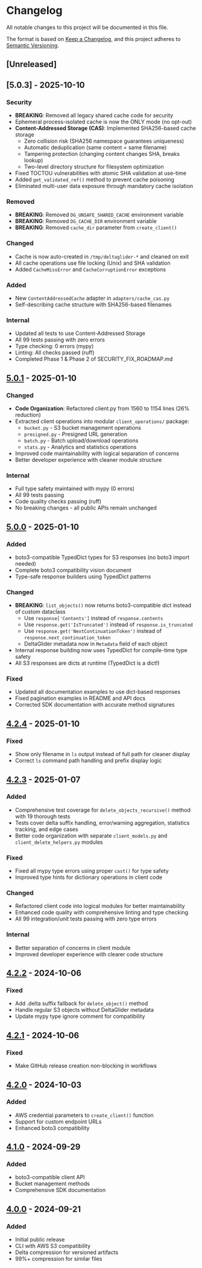 # Changelog

All notable changes to this project will be documented in this file.

The format is based on [Keep a Changelog](https://keepachangelog.com/en/1.0.0/),
and this project adheres to [Semantic Versioning](https://semver.org/spec/v2.0.0.html).

## [Unreleased]

## [5.0.3] - 2025-10-10

### Security
- **BREAKING**: Removed all legacy shared cache code for security
- Ephemeral process-isolated cache is now the ONLY mode (no opt-out)
- **Content-Addressed Storage (CAS)**: Implemented SHA256-based cache storage
  - Zero collision risk (SHA256 namespace guarantees uniqueness)
  - Automatic deduplication (same content = same filename)
  - Tampering protection (changing content changes SHA, breaks lookup)
  - Two-level directory structure for filesystem optimization
- Fixed TOCTOU vulnerabilities with atomic SHA validation at use-time
- Added `get_validated_ref()` method to prevent cache poisoning
- Eliminated multi-user data exposure through mandatory cache isolation

### Removed
- **BREAKING**: Removed `DG_UNSAFE_SHARED_CACHE` environment variable
- **BREAKING**: Removed `DG_CACHE_DIR` environment variable
- **BREAKING**: Removed `cache_dir` parameter from `create_client()`

### Changed
- Cache is now auto-created in `/tmp/deltaglider-*` and cleaned on exit
- All cache operations use file locking (Unix) and SHA validation
- Added `CacheMissError` and `CacheCorruptionError` exceptions

### Added
- New `ContentAddressedCache` adapter in `adapters/cache_cas.py`
- Self-describing cache structure with SHA256-based filenames

### Internal
- Updated all tests to use Content-Addressed Storage
- All 99 tests passing with zero errors
- Type checking: 0 errors (mypy)
- Linting: All checks passed (ruff)
- Completed Phase 1 & Phase 2 of SECURITY_FIX_ROADMAP.md

## [5.0.1] - 2025-01-10

### Changed
- **Code Organization**: Refactored client.py from 1560 to 1154 lines (26% reduction)
- Extracted client operations into modular `client_operations/` package:
  - `bucket.py` - S3 bucket management operations
  - `presigned.py` - Presigned URL generation
  - `batch.py` - Batch upload/download operations
  - `stats.py` - Analytics and statistics operations
- Improved code maintainability with logical separation of concerns
- Better developer experience with cleaner module structure

### Internal
- Full type safety maintained with mypy (0 errors)
- All 99 tests passing
- Code quality checks passing (ruff)
- No breaking changes - all public APIs remain unchanged

## [5.0.0] - 2025-01-10

### Added
- boto3-compatible TypedDict types for S3 responses (no boto3 import needed)
- Complete boto3 compatibility vision document
- Type-safe response builders using TypedDict patterns

### Changed
- **BREAKING**: `list_objects()` now returns boto3-compatible dict instead of custom dataclass
  - Use `response['Contents']` instead of `response.contents`
  - Use `response.get('IsTruncated')` instead of `response.is_truncated`
  - Use `response.get('NextContinuationToken')` instead of `response.next_continuation_token`
  - DeltaGlider metadata now in `Metadata` field of each object
- Internal response building now uses TypedDict for compile-time type safety
- All S3 responses are dicts at runtime (TypedDict is a dict!)

### Fixed
- Updated all documentation examples to use dict-based responses
- Fixed pagination examples in README and API docs
- Corrected SDK documentation with accurate method signatures

## [4.2.4] - 2025-01-10

### Fixed
- Show only filename in `ls` output instead of full path for cleaner display
- Correct `ls` command path handling and prefix display logic

## [4.2.3] - 2025-01-07

### Added
- Comprehensive test coverage for `delete_objects_recursive()` method with 19 thorough tests
- Tests cover delta suffix handling, error/warning aggregation, statistics tracking, and edge cases
- Better code organization with separate `client_models.py` and `client_delete_helpers.py` modules

### Fixed
- Fixed all mypy type errors using proper `cast()` for type safety
- Improved type hints for dictionary operations in client code

### Changed
- Refactored client code into logical modules for better maintainability
- Enhanced code quality with comprehensive linting and type checking
- All 99 integration/unit tests passing with zero type errors

### Internal
- Better separation of concerns in client module
- Improved developer experience with clearer code structure

## [4.2.2] - 2024-10-06

### Fixed
- Add .delta suffix fallback for `delete_object()` method
- Handle regular S3 objects without DeltaGlider metadata
- Update mypy type ignore comment for compatibility

## [4.2.1] - 2024-10-06

### Fixed
- Make GitHub release creation non-blocking in workflows

## [4.2.0] - 2024-10-03

### Added
- AWS credential parameters to `create_client()` function
- Support for custom endpoint URLs
- Enhanced boto3 compatibility

## [4.1.0] - 2024-09-29

### Added
- boto3-compatible client API
- Bucket management methods
- Comprehensive SDK documentation

## [4.0.0] - 2024-09-21

### Added
- Initial public release
- CLI with AWS S3 compatibility
- Delta compression for versioned artifacts
- 99%+ compression for similar files

[5.0.1]: https://github.com/beshu-tech/deltaglider/compare/v5.0.0...v5.0.1
[5.0.0]: https://github.com/beshu-tech/deltaglider/compare/v4.2.4...v5.0.0
[4.2.4]: https://github.com/beshu-tech/deltaglider/compare/v4.2.3...v4.2.4
[4.2.3]: https://github.com/beshu-tech/deltaglider/compare/v4.2.2...v4.2.3
[4.2.2]: https://github.com/beshu-tech/deltaglider/compare/v4.2.1...v4.2.2
[4.2.1]: https://github.com/beshu-tech/deltaglider/compare/v4.2.0...v4.2.1
[4.2.0]: https://github.com/beshu-tech/deltaglider/compare/v4.1.0...v4.2.0
[4.1.0]: https://github.com/beshu-tech/deltaglider/compare/v4.0.0...v4.1.0
[4.0.0]: https://github.com/beshu-tech/deltaglider/releases/tag/v4.0.0
